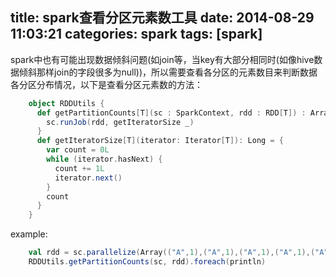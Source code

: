 title: spark查看分区元素数工具
date: 2014-08-29 11:03:21
categories: spark
tags: [spark]
---
spark中也有可能出现数据倾斜问题(如join等，当key有大部分相同时(如像hive数据倾斜那样join的字段很多为null))，所以需要查看各分区的元素数目来判断数据各分区分布情况，以下是查看分区元素数的方法：
```scala
	object RDDUtils {
	  def getPartitionCounts[T](sc : SparkContext, rdd : RDD[T]) : Array[Long] = {
	    sc.runJob(rdd, getIteratorSize _)
	  }
	  def getIteratorSize[T](iterator: Iterator[T]): Long = {
	    var count = 0L
	    while (iterator.hasNext) {
	      count += 1L
	      iterator.next()
	    }
	    count
	  }
	}
```

example:
```scala
	val rdd = sc.parallelize(Array(("A",1),("A",1),("A",1),("A",1),("A",1)), 2)
	RDDUtils.getPartitionCounts(sc, rdd).foreach(println)
```